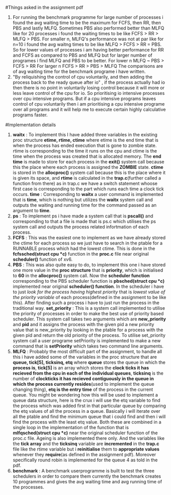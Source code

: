 #Things asked in the assignment pdf
1. For running the benchmark programme for large number of processes i found the avg waiting time to be the maximum for FCFS, then RR, then PBS and lastly MLFQ. Sometimes PBS also performed better than MLFQ like for 20 processes i found the waiting times to be like FCFS > RR > MLFQ > PBS. For smaller n, MLFQ's performance was not at par like for n=10 i found the avg waitng times to be like    MLFQ > FCFS > RR = PBS. So for lower values of processes i am having better performance for RR and FCFS as compared to PBS and MLFQ but for larger number of programes i find MLFQ and PBS to be better.
For lower n
                MLFQ ~ PBS > FCFS > RR 
For larger n
                FCFS > RR > PBS > MLFQ
The comparisons are of avg waiting time for the benchmark programe i have written.
1. "By reliquishing the control of cpu voluntarily, and then adding the process back to the ready queue after io"  , if the process actually had io then there is no point in voluntarily losing control because it will more or less leave control of the cpu for io. So prioritising io intensive processes over cpu intensive programs. But if a cpu intensive programs leaves control of cpu voluntarily then i am prioritising a cpu intensive programe over all programs and it will help me to execute certain highly calculative programs faster.

#Implementation details
1. __waitx__ : To implement this I have added three variables in the existing proc structure __etime, rtime, ctime__ where etime is the end time that is when the process has ended execution that is gone to zombie state. rtime is corresponding to the time it runs on the cpu and ctime is the time when the process was created that is allocated memory. The __end time__ is made to store for each process in the __exit()__ system call because this the place where each process is assigned the __ZOMBIE__ state. __ctime__ is stored in the __allocproc()__ system call because this is the place where it is given its space, and __rtime__ is calculated in the __trap.c__(further called a function from there) as in trap.c we have a switch statement whoose first case is corresponding to the part which runs each time a clock tick occurs.
__time__ : Corresponding to __waitx__ a user command is implemented  that is __time__, which is nothing but utilizes the __waitx__ system call and outputs the waiting and running time for the command passed as an argument to __time__.
1. __ps__ : To implement ps i have made a system call that is __pscall()__ and corresponding to that a file is made that is ps.c which utilises the ps system call and outputs the process related infortmation of each process.
1. __FCFS__ : This was the easiest one to implement as we have already stored the ctime for each process so we just have to search in the ptable for a RUNNABLE process which had the lowest ctime. This is done in the __fcfssched(struct cpu *c)__ function in the __proc.c__ file near original __scheduler()__ function of xv6.
1. __PBS__ : This was also quite easy to do, to implement this one i have stored one more value in the __proc structure__ that is __priority__, which is initialised to __60__ in the __allocproc()__ system call. Now the __scheduler function__ corresponding to the PBS scheduler function is __pbsched(struct cpu *c)__ implemented near original __scheduler() function__. In the scheduler i have to just _look for the process having highest priority_ that is _lowest value of the priority variable_ of each process(defined in the assignment to be like this). After finding such a process i have to just run the process in the traditional way.
**set_priority** : This is a system call implemented to utilise the priority of processes in order to make the best use of priority based scheduler. This system call takes two arguments which are __new_priority__ and __pid__ and it assigns the process with the given pid a new priority value that is new_priority by looking in the ptable for a process with the given pid and return the old priority of the process. To utilise set_priority system call a user programe setPriority is implemented to make a new command that is __setPriority__ which takes two command line arguments.
1. __MLFQ__ : Probably the most difficult part of the assignment, to handle all this i have added some of the variables in the proc structure that are __queue, tick[5], ticksinq, etq__ where __queue__ stores the queue in which the __process is__, __tick[5]__ is an array which stores the __clock ticks it has recieved from the cpu in each of the individual queues__, __ticksinq__ is the number of __clockticks it has recieved contiguously in the queue in which the process currently resides__(used to implement the queue changing thing), __etq is the entry time__ of the process in the current queue. You might be wondering how this will be used to implement a queue data structure, here is the crux i will use the etq variable to find the process which was added first in that particular queue by comparing the etq values of all the process in a queue. Basically i will iterate over all the ptable and find the minimum queue that i could find and then i will find the process with the least etq value. Both these are combined in a single loop in the implementation of the function that is __mlfqsched(struct cpu *c)__ near the original scheduler function of the proc.c file. Ageing is also implemented there only. And the variables like the __tick array__ and the __ticksinq__ variable are __incremented__ in the __trap.c__ file like the rtime variable but i __reinitialise__ them to __appropriate values__ whenever they __require__(as defined in the assignment pdf). Moreover specifically round robin is implemented for the queue 4 as told in the pdf.
1. __benchmark__ : A benchmark userprogramme is built to test the three schedulers in order to compare them currently the benchmark creates 10 programmes and gives the avg waiting time and avg running time of the processes.    